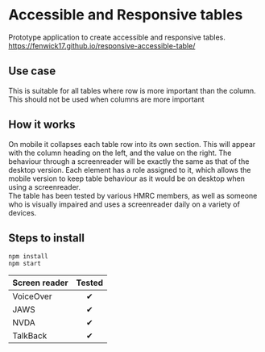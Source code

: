 # Accessible and Responsive tables

Prototype application to create accessible and responsive tables.  
https://fenwick17.github.io/responsive-accessible-table/

## Use case
This is suitable for all tables where row is more important than the column. This should not be used when columns are more important 

## How it works
On mobile it collapses each table row into its own section. This will appear with the column heading on the left, and the value on the right. The behaviour through a screenreader will be exactly the same as that of the desktop version.
Each element has a role assigned to it, which allows the mobile version to keep table behaviour as it would be on desktop when using a screenreader.  
The table has been tested by various HMRC members, as well as someone who is visually impaired and uses a screenreader daily on a variety of devices.

## Steps to install
`npm install`  
`npm start`

| Screen reader | Tested  | 
| ------------- | :------:|
| VoiceOver     | &#10004;|
| JAWS          | &#10004;|
| NVDA          | &#10004;|
| TalkBack      | &#10004;|
